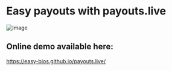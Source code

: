 # Easy payouts with payouts.live

![image](https://github.com/easy-bios/payouts.live/assets/42430994/5565446f-05f8-49d4-a512-95734968eb6c)

## Online demo available here:
https://easy-bios.github.io/payouts.live/

